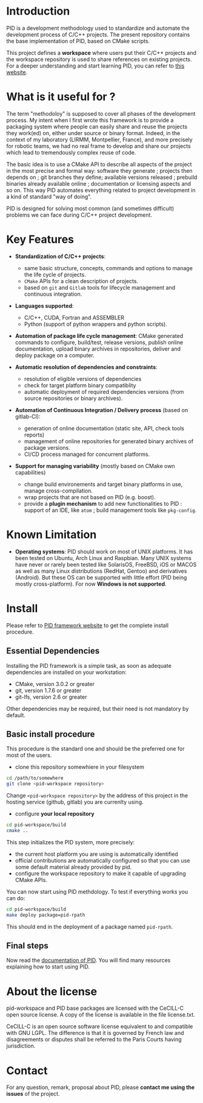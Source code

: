 # Introduction

PID is a development methodology used to standardize and automate the development process of C/C++ projects. The present repository contains the base implementation of PID, based on CMake scripts.

This project defines a **workspace** where users put their C/C++ projects and the workspace repository is used to share references on existing projects. For a deeper understanding and start learning PID, you can refer to [this website](http://pid.lirmm.net/pid-framework).

# What is it useful for ?

The term "methodoloy" is supposed to cover all phases of the development process. My intent when I first wrote this framework is to provide a packaging system where people can easily share and reuse the projects they work(ed) on, either under source or binary format. Indeed, in the context of my laboratory (LIRMM, Montpellier, France), and more precisely for robotic teams, we had no real frame to develop and share our projects which lead to tremendously complex reuse of code.

The basic idea is to use a CMake API to describe all aspects of the project in the most precise and formal way: software they generate ; projects then depends on ; git branches they define; available versions released ; prebuild binaries already available online ; documentation or licensing aspects and so on. This way PID automates everything related to project development in a kind of standard "way of doing".

PID is designed for solving most common (and sometimes difficult) problems we can face during C/C++ project development.

# Key Features

+ **Standardization of C/C++ projects**:
   - same basic structure, concepts, commands and options to manage the life cycle of projects.  
   - `CMake` APIs for a clean description of projects.
   - based on `git` and `Gitlab` tools for lifecycle management and continuous integration.

+ **Languages supported**:
   - C/C++, CUDA, Fortran and ASSEMBLER
   - Python (support of python wrappers and python scripts).

+ **Automation of package life cycle management**: CMake generated commands to configure, build/test, release versions, publish online documentation, upload binary archives in repositories, deliver and deploy package on a computer.

+ **Automatic resolution of dependencies and constraints**:
  - resolution of eligible versions of dependencies
  - check for target platform binary compatiblity
  - automatic deployment of required dependencies versions (from source repositories or binary archives).

+ **Automation of Continuous Integration / Delivery process** (based on gitlab-CI):
  - generation of online documentation (static site, API, check tools reports)
  - management of online repositories for generated binary archives of package versions.
  - CI/CD process managed for concurrent platforms.

+ **Support for managing variability** (mostly based on CMake own capabilities)
   - change build environements and target binary platforms in use, manage cross-compilation.
   - wrap projects that are not based on PID (e.g. boost).
   - provide a **plugin mechanism** to add new functionalities to PID : support of an IDE, like `atom` ; build management tools like `pkg-config`.

# Known Limitation

 + **Operating systems**: PID should work on most of UNIX platforms. It has been tested on Ubuntu, Arch Linux and Raspbian. Many UNIX systems have never or rarely been tested like SolarisOS, FreeBSD, iOS or MACOS as well as many Linux distributions (RedHat, Gentoo) and derivatives (Android). But these OS can be supported with little effort (PID being mostly cross-platform). For now **Windows is not supported**.

# Install

Please refer to [PID framework website](http://pid.lirmm.net/pid-framework) to get the complete install procedure.

## Essential Dependencies  

Installing the PID framework is a simple task, as soon as adequate dependencies are installed on your workstation:

- CMake, version 3.0.2 or greater
- git, version 1.7.6 or greater
- git-lfs, version 2.6 or greater

Other dependencies may be required, but their need is not mandatory by default.

## Basic install procedure  

This procedure is the standard one and should be the preferred one for most of the users.

+ clone this repository somewhiere in your filesystem

```bash
cd /path/to/somewhere
git clone <pid-workspace repository>
```
Change `<pid-workspace repository>` by the address of this project in the hosting service (github, gitlab) you are currenlty using.

+ configure **your local repository**

```bash
cd pid-workspace/build
cmake ..
```

This step initializes the PID system, more precisely:
+ the current host platform you are using is automatically identified
+ official contributions are automatically configured so that you can use some default material already provided by pid.
+ configure the workspace repository to make it capable of upgrading CMake APIs.  

You can now start using PID methdology. To test if everything works you can do:

```bash
cd pid-workspace/build
make deploy package=pid-rpath
```

This should end in the deployment of a package named `pid-rpath`.

## Final steps

Now read the [documentation of PID](http://pid.lirmm.net/pid-framework). You will find many resources explaining how to start using PID.

# About the license

pid-workspace and PID base packages are licensed with the CeCILL-C open source license. A copy of the license is available in the file license.txt.

CeCILL-C is an open source software license equivalent to and compatible with GNU LGPL. The difference is that it is governed by French law and disagreements or disputes shall be referred to the Paris Courts having jurisdiction.

# Contact

For any question, remark, proposal about PID, please **contact me using the issues** of the project.
